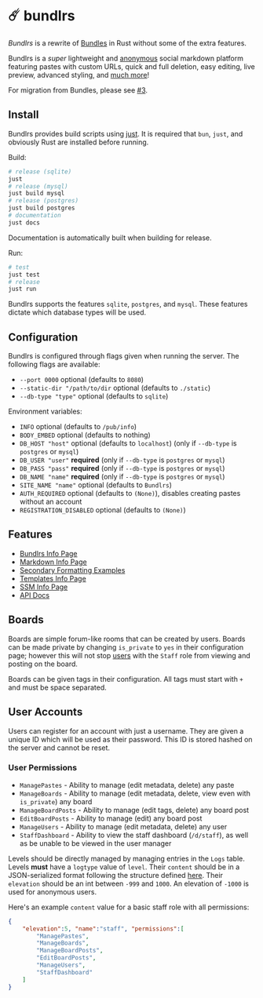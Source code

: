 # ☄️ bundlrs

*Bundlrs* is a rewrite of [Bundles](https://codeberg.org/SentryTwo/bundles) in Rust without some of the extra features.

Bundlrs is a *super* lightweight and [anonymous](#user-accounts) social markdown platform featuring pastes with custom URLs, quick and full deletion, easy editing, live preview, advanced styling, and [much more](#features)!

For migration from Bundles, please see [#3](https://code.stellular.org/stellular/bundlrs/issues/3).

## Install

Bundlrs provides build scripts using [just](https://github.com/casey/just). It is required that `bun`, `just`, and obviously Rust are installed before running.

Build:

```bash
# release (sqlite)
just
# release (mysql)
just build mysql
# release (postgres)
just build postgres
# documentation
just docs
```

Documentation is automatically built when building for release.

Run:

```bash
# test
just test
# release
just run
```

Bundlrs supports the features `sqlite`, `postgres`, and `mysql`. These features dictate which database types will be used.

## Configuration

Bundlrs is configured through flags given when running the server. The following flags are available:

- `--port 0000` optional (defaults to `8080`)
- `--static-dir "/path/to/dir` optional (defaults to `./static`)
- `--db-type "type"` optional (defaults to `sqlite`)

Environment variables:

- `INFO` optional (defaults to `/pub/info`)
- `BODY_EMBED` optional (defaults to nothing)
- `DB_HOST "host"` optional (defaults to `localhost`) (only if `--db-type` is `postgres` or `mysql`)
- `DB_USER "user"` **required** (only if `--db-type` is `postgres` or `mysql`)
- `DB_PASS "pass"` **required** (only if `--db-type` is `postgres` or `mysql`)
- `DB_NAME "name"` **required** (only if `--db-type` is `postgres` or `mysql`)
- `SITE_NAME "name"` optional (defaults to `Bundlrs`)
- `AUTH_REQUIRED` optional (defaults to `(None)`), disables creating pastes without an account
- `REGISTRATION_DISABLED` optional (defaults to `(None)`)

## Features

- [Bundlrs Info Page](https://stellular.net/pub/info)
- [Markdown Info Page](https://stellular.net/pub/markdown)
- [Secondary Formatting Examples](https://stellular.net/37dbdb2096)
- [Templates Info Page](https://stellular.net/pub/templates)
- [SSM Info Page](https://stellular.net/pub/ssm)
- [API Docs](https://stellular.net/api/docs/bundlrs/index.html)

## Boards

Boards are simple forum-like rooms that can be created by users. Boards can be made private by changing `is_private` to `yes` in their configuration page; however this will not stop [users](#user-accounts) with the `Staff` role from viewing and posting on the board.

Boards can be given tags in their configuration. All tags must start with `+` and must be space separated.

## User Accounts

Users can register for an account with just a username. They are given a unique ID which will be used as their password. This ID is stored hashed on the server and cannot be reset.

### User Permissions

- `ManagePastes` - Ability to manage (edit metadata, delete) any paste
- `ManageBoards` - Ability to manage (edit metadata, delete, view even with `is_private`) any board
- `ManageBoardPosts` - Ability to manage (edit tags, delete) any board post
- `EditBoardPosts` - Ability to manage (edit) any board post
- `ManageUsers` - Ability to manage (edit metadata, delete) any user
- `StaffDashboard` - Ability to view the staff dashboard (`/d/staff`), as well as be unable to be viewed in the user manager

Levels should be directly managed by managing entries in the `Logs` table. Levels **must** have a `logtype` value of `level`. Their `content` should be in a JSON-serialized format following the structure defined [here](https://stellular.net/api/docs/bundlrs/db/bundlesdb/struct.RoleLevel.html). Their `elevation` should be an int between `-999` and `1000`. An elevation of `-1000` is used for anonymous users.

Here's an example `content` value for a basic staff role with all permissions:

```json
{
    "elevation":5, "name":"staff", "permissions":[
        "ManagePastes",
        "ManageBoards",
        "ManageBoardPosts",
        "EditBoardPosts",
        "ManageUsers",
        "StaffDashboard"
    ]
}
```
